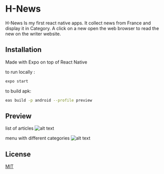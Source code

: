 # H-News

H-News Is my first react native apps. It collect news from France and display it in Category. A click on a new open the web browser to read the new on the writer website.

## Installation

Made with Expo on top of React Native

to run locally :
```bash
expo start
```
to build apk:
```bash
eas build -p android --profile preview
```

## Preview
list of articles
![alt text](https://user-images.githubusercontent.com/50581350/154051290-9847a30c-8486-446b-8bee-7c5a9202c6b1.jpg)

menu with different categories
![alt text](https://user-images.githubusercontent.com/50581350/154051304-4531b325-31e9-4abb-9ceb-cb0714b7ce33.jpg)

## License
[MIT](https://choosealicense.com/licenses/mit/)
